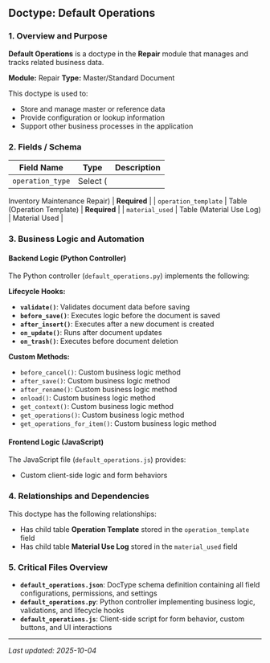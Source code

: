 ## Doctype: Default Operations

### 1. Overview and Purpose

**Default Operations** is a doctype in the **Repair** module that manages and tracks related business data.

**Module:** Repair
**Type:** Master/Standard Document

This doctype is used to:
- Store and manage master or reference data
- Provide configuration or lookup information
- Support other business processes in the application

### 2. Fields / Schema

| Field Name | Type | Description |
|------------|------|-------------|
| `operation_type` | Select (
Inventory
Maintenance
Repair) | **Required** |
| `operation_template` | Table (Operation Template) | **Required** |
| `material_used` | Table (Material Use Log) | Material Used |

### 3. Business Logic and Automation

#### Backend Logic (Python Controller)

The Python controller (`default_operations.py`) implements the following:

**Lifecycle Hooks:**
- **`validate()`**: Validates document data before saving
- **`before_save()`**: Executes logic before the document is saved
- **`after_insert()`**: Executes after a new document is created
- **`on_update()`**: Runs after document updates
- **`on_trash()`**: Executes before document deletion

**Custom Methods:**
- `before_cancel()`: Custom business logic method
- `after_save()`: Custom business logic method
- `after_rename()`: Custom business logic method
- `onload()`: Custom business logic method
- `get_context()`: Custom business logic method
- `get_operations()`: Custom business logic method
- `get_operations_for_item()`: Custom business logic method

#### Frontend Logic (JavaScript)

The JavaScript file (`default_operations.js`) provides:

- Custom client-side logic and form behaviors

### 4. Relationships and Dependencies

This doctype has the following relationships:

- Has child table **Operation Template** stored in the `operation_template` field
- Has child table **Material Use Log** stored in the `material_used` field

### 5. Critical Files Overview

- **`default_operations.json`**: DocType schema definition containing all field configurations, permissions, and settings
- **`default_operations.py`**: Python controller implementing business logic, validations, and lifecycle hooks
- **`default_operations.js`**: Client-side script for form behavior, custom buttons, and UI interactions

---

*Last updated: 2025-10-04*

